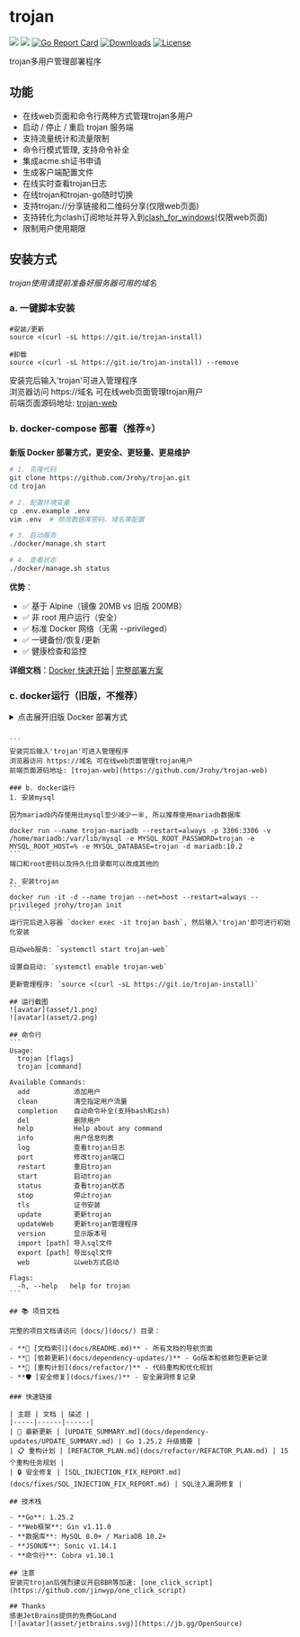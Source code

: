# trojan
![](https://img.shields.io/github/v/release/Jrohy/trojan.svg) 
![](https://img.shields.io/docker/pulls/jrohy/trojan.svg)
[![Go Report Card](https://goreportcard.com/badge/github.com/Jrohy/trojan)](https://goreportcard.com/report/github.com/Jrohy/trojan)
[![Downloads](https://img.shields.io/github/downloads/Jrohy/trojan/total.svg)](https://img.shields.io/github/downloads/Jrohy/trojan/total.svg)
[![License](https://img.shields.io/badge/license-GPL%20V3-blue.svg?longCache=true)](https://www.gnu.org/licenses/gpl-3.0.en.html)


trojan多用户管理部署程序

## 功能
- 在线web页面和命令行两种方式管理trojan多用户
- 启动 / 停止 / 重启 trojan 服务端
- 支持流量统计和流量限制
- 命令行模式管理, 支持命令补全
- 集成acme.sh证书申请
- 生成客户端配置文件
- 在线实时查看trojan日志
- 在线trojan和trojan-go随时切换
- 支持trojan://分享链接和二维码分享(仅限web页面)
- 支持转化为clash订阅地址并导入到[clash_for_windows](https://github.com/Fndroid/clash_for_windows_pkg/releases)(仅限web页面)
- 限制用户使用期限

## 安装方式
*trojan使用请提前准备好服务器可用的域名*  

###  a. 一键脚本安装
```
#安装/更新
source <(curl -sL https://git.io/trojan-install)

#卸载
source <(curl -sL https://git.io/trojan-install) --remove

```
安装完后输入'trojan'可进入管理程序   
浏览器访问 https://域名 可在线web页面管理trojan用户  
前端页面源码地址: [trojan-web](https://github.com/Jrohy/trojan-web)

### b. docker-compose 部署（推荐⭐）
**新版 Docker 部署方式，更安全、更轻量、更易维护**

```bash
# 1. 克隆代码
git clone https://github.com/Jrohy/trojan.git
cd trojan

# 2. 配置环境变量
cp .env.example .env
vim .env  # 修改数据库密码、域名等配置

# 3. 启动服务
./docker/manage.sh start

# 4. 查看状态
./docker/manage.sh status
```

**优势**：
- ✅ 基于 Alpine（镜像 20MB vs 旧版 200MB）
- ✅ 非 root 用户运行（安全）
- ✅ 标准 Docker 网络（无需 --privileged）
- ✅ 一键备份/恢复/更新
- ✅ 健康检查和监控

**详细文档**：[Docker 快速开始](docs/deployment/DOCKER_QUICKSTART.md) | [完整部署方案](docs/deployment/DOCKER_DEPLOYMENT.md)

### c. docker运行（旧版，不推荐）
<details>
<summary>点击展开旧版 Docker 部署方式</summary>

1. 安装mysql  

因为mariadb内存使用比mysql至少减少一半, 所以推荐使用mariadb数据库
```
docker run --name trojan-mariadb --restart=always -p 3306:3306 -v /home/mariadb:/var/lib/mysql -e MYSQL_ROOT_PASSWORD=trojan -e MYSQL_ROOT_HOST=% -e MYSQL_DATABASE=trojan -d mariadb:10.2
```
端口和root密码以及持久化目录都可以改成其他的

2. 安装trojan
```
docker run -it -d --name trojan --net=host --restart=always --privileged jrohy/trojan init
```
运行完后进入容器 `docker exec -it trojan bash`, 然后输入'trojan'即可进行初始化安装   

启动web服务: `systemctl start trojan-web`   

设置自启动: `systemctl enable trojan-web`

更新管理程序: `source <(curl -sL https://git.io/trojan-install)`

</details>

````

```
安装完后输入'trojan'可进入管理程序   
浏览器访问 https://域名 可在线web页面管理trojan用户  
前端页面源码地址: [trojan-web](https://github.com/Jrohy/trojan-web)

### b. docker运行
1. 安装mysql  

因为mariadb内存使用比mysql至少减少一半, 所以推荐使用mariadb数据库
```
docker run --name trojan-mariadb --restart=always -p 3306:3306 -v /home/mariadb:/var/lib/mysql -e MYSQL_ROOT_PASSWORD=trojan -e MYSQL_ROOT_HOST=% -e MYSQL_DATABASE=trojan -d mariadb:10.2
```
端口和root密码以及持久化目录都可以改成其他的

2. 安装trojan
```
docker run -it -d --name trojan --net=host --restart=always --privileged jrohy/trojan init
```
运行完后进入容器 `docker exec -it trojan bash`, 然后输入'trojan'即可进行初始化安装   

启动web服务: `systemctl start trojan-web`   

设置自启动: `systemctl enable trojan-web`

更新管理程序: `source <(curl -sL https://git.io/trojan-install)`

## 运行截图
![avatar](asset/1.png)
![avatar](asset/2.png)

## 命令行
```
Usage:
  trojan [flags]
  trojan [command]

Available Commands:
  add           添加用户
  clean         清空指定用户流量
  completion    自动命令补全(支持bash和zsh)
  del           删除用户
  help          Help about any command
  info          用户信息列表
  log           查看trojan日志
  port          修改trojan端口
  restart       重启trojan
  start         启动trojan
  status        查看trojan状态
  stop          停止trojan
  tls           证书安装
  update        更新trojan
  updateWeb     更新trojan管理程序
  version       显示版本号
  import [path] 导入sql文件
  export [path] 导出sql文件
  web           以web方式启动

Flags:
  -h, --help   help for trojan
```

## 📚 项目文档

完整的项目文档请访问 [docs/](docs/) 目录：

- **📄 [文档索引](docs/README.md)** - 所有文档的导航页面
- **🔄 [依赖更新](docs/dependency-updates/)** - Go版本和依赖包更新记录
- **🔧 [重构计划](docs/refactor/)** - 代码重构和优化规划
- **🛡️ [安全修复](docs/fixes/)** - 安全漏洞修复记录

### 快速链接

| 主题 | 文档 | 描述 |
|-----|------|------|
| 🚀 最新更新 | [UPDATE_SUMMARY.md](docs/dependency-updates/UPDATE_SUMMARY.md) | Go 1.25.2 升级摘要 |
| 📋 重构计划 | [REFACTOR_PLAN.md](docs/refactor/REFACTOR_PLAN.md) | 15个重构任务规划 |
| 🔒 安全修复 | [SQL_INJECTION_FIX_REPORT.md](docs/fixes/SQL_INJECTION_FIX_REPORT.md) | SQL注入漏洞修复 |

## 技术栈

- **Go**: 1.25.2
- **Web框架**: Gin v1.11.0  
- **数据库**: MySQL 8.0+ / MariaDB 10.2+
- **JSON库**: Sonic v1.14.1
- **命令行**: Cobra v1.10.1

## 注意
安装完trojan后强烈建议开启BBR等加速: [one_click_script](https://github.com/jinwyp/one_click_script)  

## Thanks
感谢JetBrains提供的免费GoLand  
[![avatar](asset/jetbrains.svg)](https://jb.gg/OpenSource)
